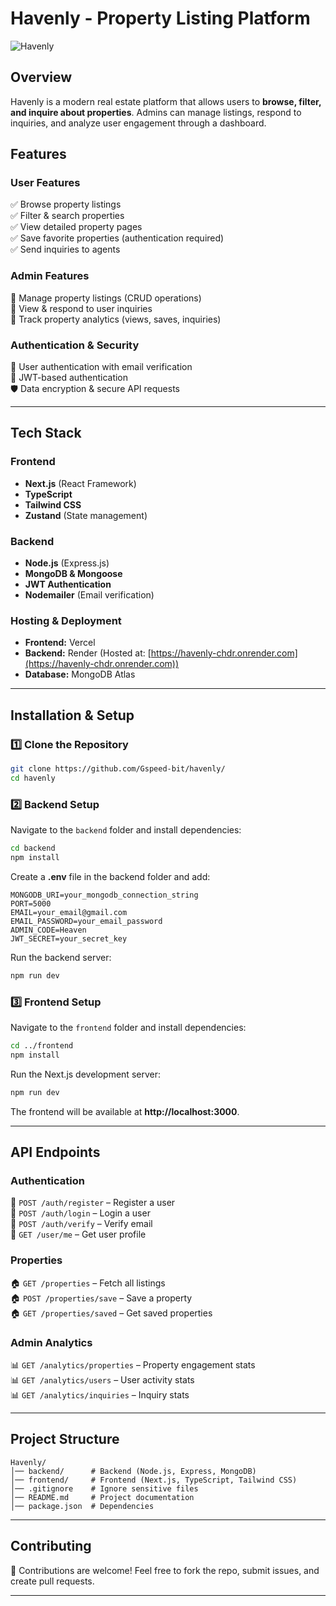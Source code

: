 # Havenly - Property Listing Platform

![Havenly](https://havenly-alpha.vercel.app/) <!-- Replace with an actual banner image if available -->

## Overview
Havenly is a modern real estate platform that allows users to **browse, filter, and inquire about properties**. Admins can manage listings, respond to inquiries, and analyze user engagement through a dashboard.

## Features

### User Features
✅ Browse property listings  
✅ Filter & search properties  
✅ View detailed property pages  
✅ Save favorite properties (authentication required)  
✅ Send inquiries to agents  

### Admin Features
🔹 Manage property listings (CRUD operations)  
🔹 View & respond to user inquiries  
🔹 Track property analytics (views, saves, inquiries)  

### Authentication & Security
🔐 User authentication with email verification  
🔑 JWT-based authentication  
🛡️ Data encryption & secure API requests  

---

## Tech Stack

### Frontend
- **Next.js** (React Framework)  
- **TypeScript**  
- **Tailwind CSS**  
- **Zustand** (State management)  

### Backend
- **Node.js** (Express.js)  
- **MongoDB & Mongoose**  
- **JWT Authentication**  
- **Nodemailer** (Email verification)  

### Hosting & Deployment
- **Frontend:** Vercel  
- **Backend:** Render (Hosted at: [https://havenly-chdr.onrender.com](https://havenly-chdr.onrender.com))  
- **Database:** MongoDB Atlas  

---

## Installation & Setup

### 1️⃣ Clone the Repository
```sh
git clone https://github.com/Gspeed-bit/havenly/
cd havenly
```

### 2️⃣ Backend Setup
Navigate to the `backend` folder and install dependencies:  
```sh
cd backend
npm install
```
Create a **.env** file in the backend folder and add:  
```env
MONGODB_URI=your_mongodb_connection_string
PORT=5000
EMAIL=your_email@gmail.com
EMAIL_PASSWORD=your_email_password
ADMIN_CODE=Heaven
JWT_SECRET=your_secret_key
```
Run the backend server:  
```sh
npm run dev
```

### 3️⃣ Frontend Setup
Navigate to the `frontend` folder and install dependencies:  
```sh
cd ../frontend
npm install
```
Run the Next.js development server:  
```sh
npm run dev
```
The frontend will be available at **http://localhost:3000**.  

---

## API Endpoints

### Authentication
🔹 `POST /auth/register` – Register a user  
🔹 `POST /auth/login` – Login a user  
🔹 `POST /auth/verify` – Verify email  
🔹 `GET /user/me` – Get user profile  

### Properties
🏠 `GET /properties` – Fetch all listings  
🏠 `POST /properties/save` – Save a property  
🏠 `GET /properties/saved` – Get saved properties  

### Admin Analytics
📊 `GET /analytics/properties` – Property engagement stats  
📊 `GET /analytics/users` – User activity stats  
📊 `GET /analytics/inquiries` – Inquiry stats  

---

## Project Structure
```
Havenly/
│── backend/      # Backend (Node.js, Express, MongoDB)
│── frontend/     # Frontend (Next.js, TypeScript, Tailwind CSS)
│── .gitignore    # Ignore sensitive files
│── README.md     # Project documentation
│── package.json  # Dependencies
```

---

## Contributing
🚀 Contributions are welcome! Feel free to fork the repo, submit issues, and create pull requests.  

---

